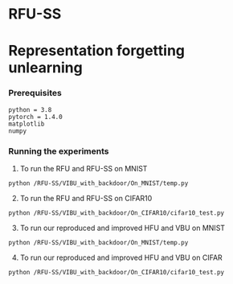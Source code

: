 # RFU-SS

# Representation forgetting unlearning

### Prerequisites

```
python = 3.8
pytorch = 1.4.0
matplotlib
numpy
```

### Running the experiments

1. To run the RFU and RFU-SS on MNIST
```
python /RFU-SS/VIBU_with_backdoor/On_MNIST/temp.py
```

2. To run the RFU and RFU-SS on CIFAR10
```
python /RFU-SS/VIBU_with_backdoor/On_CIFAR10/cifar10_test.py
```

3. To run our reproduced and improved HFU and VBU on MNIST
```
python /RFU-SS/VIBU_with_backdoor/On_MNIST/temp.py
```

4. To run our reproduced and improved HFU and VBU on CIFAR
```
python /RFU-SS/VIBU_with_backdoor/On_CIFAR10/cifar10_test.py
```